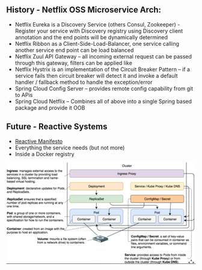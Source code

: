 ## History - Netflix OSS Microservice Arch:

- Netflix Eureka is a Discovery Service (others Consul, Zookeeper) - Register your service with Discovery registry using Discovery client annotation and the end points will be dynamically determined
- Netflix Ribbon as a Client-Side-Load-Balancer, one service calling another service end point can be load balanced
- Netflix Zuul API Gateway – all incoming external request can be passed through this gateway, filters can be applied like
- Netflix Hystrix is an implementation of the Circuit Breaker Pattern – if a service fails then circuit breaker will detect it and invoke a default handler / fallback method to handle the exception/error
- Spring Cloud Config Server – provides remote config capability from git to APis
- Spring Cloud Netflix – Combines all of above into a single Spring based package and provide it OOB
	 

## Future - Reactive Systems
  
 - [Reactive Manifesto](https://www.reactivemanifesto.org)   
 - Everything the service needs (but not more)   
 - Inside a Docker registry



![Kube Deployment](src/content/KubeDeploy.png)
    
